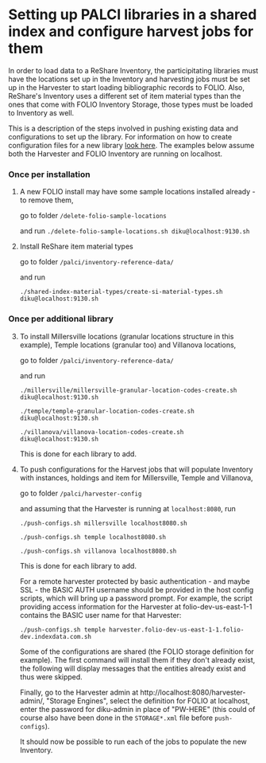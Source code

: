# Setting up PALCI libraries in a shared index and configure harvest jobs for them

In order to load data to a ReShare Inventory, the participitating libraries must have the locations set up in the Inventory and harvesting jobs must be set up in the Harvester to start loading bibliographic records to FOLIO. Also, ReShare's Inventory uses
a different set of item material types than the ones that come with FOLIO Inventory Storage, those types must be loaded to Inventory as well.

This is a description of the steps involved in pushing existing data and configurations to set up the library. For information on how to create configuration files for a new library [look here](/util/harvester/README.md). The examples below assume both the Harvester and FOLIO Inventory are running on localhost.

### Once per installation
1) A new FOLIO install may have some sample locations installed already - to remove them,

     go to folder `/delete-folio-sample-locations`

     and run
     `./delete-folio-sample-locations.sh diku@localhost:9130.sh`
     
2) Install ReShare item material types

    go to folder `/palci/inventory-reference-data/`

    and run

    `./shared-index-material-types/create-si-material-types.sh diku@localhost:9130.sh`

### Once per additional library    
3) To install Millersville locations (granular locations structure in this example), Temple locations (granular too) and Villanova locations,

    go to folder `/palci/inventory-reference-data/`

    and run

    `./millersville/millersville-granular-location-codes-create.sh diku@localhost:9130.sh`

    `./temple/temple-granular-location-codes-create.sh diku@localhost:9130.sh`

    `./villanova/villanova-location-codes-create.sh diku@localhost:9130.sh`
    
    This is done for each library to add. 

4) To push configurations for the Harvest jobs that will populate Inventory with instances, holdings and item for Millersville, Temple and Villanova,

    go to folder `/palci/harvester-config`

    and assuming that the Harvester is running at `localhost:8080`, run

    `./push-configs.sh millersville localhost8080.sh`

    `./push-configs.sh temple localhost8080.sh`

    `./push-configs.sh villanova localhost8080.sh`
    
    This is done for each library to add. 

    For a remote harvester protected by basic authentication - and maybe SSL - the BASIC AUTH username should be provided in the host config scripts, which will bring up a password prompt. For example, the script providing access information for the Harvester at folio-dev-us-east-1-1 contains the BASIC user name for that Harvester:

    `./push-configs.sh temple harvester.folio-dev-us-east-1-1.folio-dev.indexdata.com.sh`

    Some of the configurations are shared (the FOLIO storage definition for example). The first command will install them if they don't already exist, the following will display messages that the entities already exist and thus were skipped.

    Finally, go to the Harvester admin at http://localhost:8080/harvester-admin/, "Storage Engines", select the definition for FOLIO at localhost, enter the password for diku-admin in place of "PW-HERE" (this could of course also have been done in the `STORAGE*.xml` file before `push-configs`).

    It should now be possible to run each of the jobs to populate the new Inventory.
